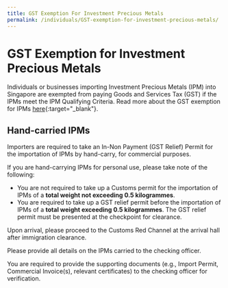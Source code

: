 ```yaml
---
title: GST Exemption For Investment Precious Metals
permalink: /individuals/GST-exemption-for-investment-precious-metals/
---
```


# GST Exemption for Investment Precious Metals

Individuals or businesses importing Investment Precious Metals (IPM) into Singapore are exempted from paying Goods and Services Tax (GST) if the IPMs meet the IPM Qualifying Criteria. Read more about the GST exemption for IPMs  [here](https://www.iras.gov.sg/irashome/GST/GST-registered-businesses/Working-out-your-taxes/When-is-GST-not-charged/Supplies-Exempt-from-GST/#title5){:target="_blank"}.

## Hand-carried IPMs

Importers are required to take an In-Non Payment (GST Relief) Permit for the importation of IPMs by hand-carry, for commercial purposes.

If you are hand-carrying IPMs for personal use, please take note of the following:

-   You are not required to take up a Customs permit for the importation of IPMs  of a  **total weight not exceeding 0.5 kilogrammes**.
-   You are required to take up a GST relief permit before the importation of IPMs of a **total weight exceeding 0.5 kilogrammes**. The GST relief permit must be presented at the checkpoint for clearance.

Upon arrival, please proceed to the Customs Red Channel at the arrival hall after immigration clearance.

Please provide all details on the IPMs carried to the checking officer.

You are required to provide the supporting documents (e.g., Import Permit, Commercial Invoice(s), relevant certificates) to the checking officer for verification.
